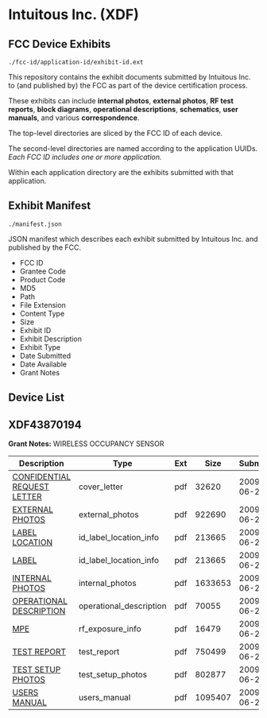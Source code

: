 # Intuitous Inc. (XDF)
## FCC Device Exhibits

```
./fcc-id/application-id/exhibit-id.ext
```

This repository contains the exhibit documents submitted by Intuitous Inc. to (and published by) the FCC as part of the device certification process.

These exhibits can include **internal photos**, **external photos**, **RF test reports**, **block diagrams**, **operational descriptions**, **schematics**, **user manuals**, and various **correspondence**.

The top-level directories are sliced by the FCC ID of each device.

The second-level directories are named according to the application UUIDs. *Each FCC ID includes one or more application.*

Within each application directory are the exhibits submitted with that application. 

## Exhibit Manifest

```
./manifest.json
```

JSON manifest which describes each exhibit submitted by Intuitous Inc. and published by the FCC.

- FCC ID
- Grantee Code
- Product Code
- MD5
- Path
- File Extension
- Content Type
- Size
- Exhibit ID
- Exhibit Description
- Exhibit Type
- Date Submitted
- Date Available
- Grant Notes

## Device List
## XDF43870194
**Grant Notes:** WIRELESS OCCUPANCY SENSOR

| Description | Type | Ext | Size | Submitted | Available |
| ----------- | ---- | --- | ---- | --------- | --------- |
| [CONFIDENTIAL REQUEST LETTER](XDF43870194/4f4c56d78b76e82931a9dbe08efbd36a/1128050.pdf) | cover_letter | pdf | 32620 | 2009-06-23 | 2009-06-24 |
| [EXTERNAL PHOTOS](XDF43870194/4f4c56d78b76e82931a9dbe08efbd36a/1128049.pdf) | external_photos | pdf | 922690 | 2009-06-23 | 2009-06-24 |
| [LABEL LOCATION](XDF43870194/4f4c56d78b76e82931a9dbe08efbd36a/1128052.pdf) | id_label_location_info | pdf | 213665 | 2009-06-23 | 2009-06-24 |
| [LABEL](XDF43870194/4f4c56d78b76e82931a9dbe08efbd36a/1128052.pdf) | id_label_location_info | pdf | 213665 | 2009-06-23 | 2009-06-24 |
| [INTERNAL PHOTOS](XDF43870194/4f4c56d78b76e82931a9dbe08efbd36a/1128051.pdf) | internal_photos | pdf | 1633653 | 2009-06-23 | 2009-06-24 |
| [OPERATIONAL DESCRIPTION](XDF43870194/4f4c56d78b76e82931a9dbe08efbd36a/1128055.pdf) | operational_description | pdf | 70055 | 2009-06-23 | 2009-06-24 |
| [MPE](XDF43870194/4f4c56d78b76e82931a9dbe08efbd36a/1128054.pdf) | rf_exposure_info | pdf | 16479 | 2009-06-23 | 2009-06-24 |
| [TEST REPORT](XDF43870194/4f4c56d78b76e82931a9dbe08efbd36a/1128056.pdf) | test_report | pdf | 750499 | 2009-06-23 | 2009-06-24 |
| [TEST SETUP PHOTOS](XDF43870194/4f4c56d78b76e82931a9dbe08efbd36a/1128057.pdf) | test_setup_photos | pdf | 802877 | 2009-06-23 | 2009-06-24 |
| [USERS MANUAL](XDF43870194/4f4c56d78b76e82931a9dbe08efbd36a/1128058.pdf) | users_manual | pdf | 1095407 | 2009-06-23 | 2009-06-24 |
